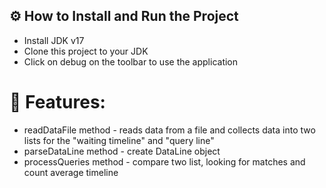 ## ⚙ How to Install and Run the Project
* Install JDK v17
* Clone this project to your JDK
* Click on debug on the toolbar to use the application

# 🎁 Features:
* readDataFile method - reads data from a file and collects data into two lists for the "waiting timeline" and "query line"
* parseDataLine method - create DataLine object
* processQueries method - compare two list, looking for matches and count average timeline
